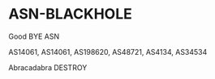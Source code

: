 # ASN-BLACKHOLE

Good BYE ASN 

AS14061, AS14061, AS198620, AS48721, AS4134, AS34534

Abracadabra DESTROY
